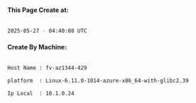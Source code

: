 
   
#### This Page Create at:

```bash

2025-05-27 - 04:40:08 UTC

```

#### Create By Machine:

```bash

Host Name : fv-az1344-429

platform  : Linux-6.11.0-1014-azure-x86_64-with-glibc2.39

Ip Local  : 10.1.0.24

```

